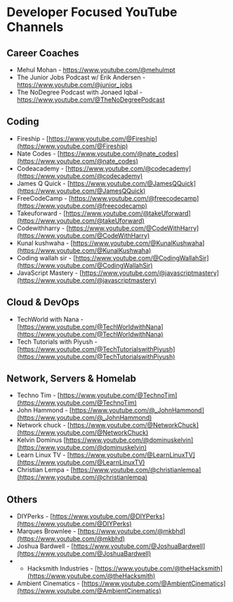# Developer Focused YouTube Channels

## Career Coaches
- Mehul Mohan - https://www.youtube.com/@mehulmpt
- The Junior Jobs Podcast w/ Erik Andersen - https://www.youtube.com/@junior_jobs
- The NoDegree Podcast with Jonaed Iqbal - https://www.youtube.com/@TheNoDegreePodcast

## Coding
- Fireship - [https://www.youtube.com/@Fireship](https://www.youtube.com/@Fireship)
- Nate Codes - [https://www.youtube.com/@nate_codes](https://www.youtube.com/@nate_codes)
- Codeacademy - [https://www.youtube.com/@codecademy](https://www.youtube.com/@codecademy)
- James Q Quick - [https://www.youtube.com/@JamesQQuick](https://www.youtube.com/@JamesQQuick)
- FreeCodeCamp - [https://www.youtube.com/@freecodecamp](https://www.youtube.com/@freecodecamp)
- Takeuforward - [https://www.youtube.com/@takeUforward](https://www.youtube.com/@takeUforward)
- Codewithharry - [https://www.youtube.com/@CodeWithHarry](https://www.youtube.com/@CodeWithHarry)
- Kunal kushwaha - [https://www.youtube.com/@KunalKushwaha](https://www.youtube.com/@KunalKushwaha)
- Coding wallah sir - [https://www.youtube.com/@CodingWallahSir](https://www.youtube.com/@CodingWallahSir)
- JavaScript Mastery - [https://www.youtube.com/@javascriptmastery](https://www.youtube.com/@javascriptmastery)


## Cloud & DevOps
- TechWorld with Nana - [https://www.youtube.com/@TechWorldwithNana](https://www.youtube.com/@TechWorldwithNana)
- Tech Tutorials with Piyush - [https://www.youtube.com/@TechTutorialswithPiyush](https://www.youtube.com/@TechTutorialswithPiyush)


## Network, Servers & Homelab
- Techno Tim - [https://www.youtube.com/@TechnoTim](https://www.youtube.com/@TechnoTim)
- John Hammond - [https://www.youtube.com/@_JohnHammond](https://www.youtube.com/@_JohnHammond)
- Network chuck - [https://www.youtube.com/@NetworkChuck](https://www.youtube.com/@NetworkChuck)
- Kelvin Dominus [https://www.youtube.com/@dominuskelvin](https://www.youtube.com/@dominuskelvin)
- Learn Linux TV - [https://www.youtube.com/@LearnLinuxTV](https://www.youtube.com/@LearnLinuxTV)
- Christian Lempa - [https://www.youtube.com/@christianlempa](https://www.youtube.com/@christianlempa)


## Others
- DIYPerks - [https://www.youtube.com/@DIYPerks](https://www.youtube.com/@DIYPerks)
- Marques Brownlee - [https://www.youtube.com/@mkbhd](https://www.youtube.com/@mkbhd)
- Joshua Bardwell - [https://www.youtube.com/@JoshuaBardwell](https://www.youtube.com/@JoshuaBardwell)
- - Hacksmith Industries - [https://www.youtube.com/@theHacksmith](https://www.youtube.com/@theHacksmith)
- Ambient Cinematics - [https://www.youtube.com/@AmbientCinematics](https://www.youtube.com/@AmbientCinematics)
